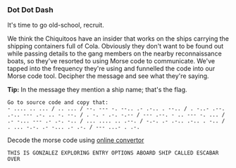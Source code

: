 ### Dot Dot Dash

It's time to go old-school, recruit.

We think the Chiquitoos have an insider that works on the ships carrying the shipping containers full of Cola. Obviously they don't want to be found out while passing details to the gang members on the nearby reconnaissance boats, so they've resorted to using Morse code to communicate. We've tapped into the frequency they're using and funnelled the code into our Morse code tool. Decipher the message and see what they're saying.

**Tip:** In the message they mention a ship name; that's the flag.

```
Go to source code and copy that:
- .... .. ... / .. ... / --. --- -. --.. .- .-.. . --.. / . -..- .--. .-.. --- .-. .. -. --. / . -. - .-. -.-- / --- .--. - .. --- -. ... / .- -... --- .- .-. -.. / ... .... .. .--. / -.-. .- .-.. .-.. . -.. / . ... -.-. .- -... .- .-. / --- ...- . .-.
```

Decode the morse code using [online convertor](https://morsedecoder.com/) 
```
THIS IS GONZALEZ EXPLORING ENTRY OPTIONS ABOARD SHIP CALLED ESCABAR OVER
```
